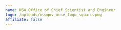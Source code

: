 ```yaml
---
name: NSW Office of Chief Scientist and Engineer
logo: /uploads/nswgov_ocse_logo_square.png
affiliate: false
---
```

